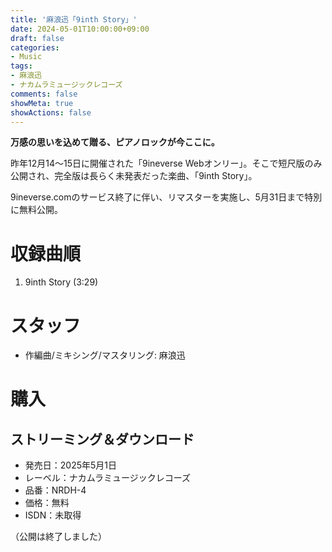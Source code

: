 ```yaml
---
title: '麻浪迅「9inth Story」'
date: 2024-05-01T10:00:00+09:00
draft: false
categories:
- Music
tags:
- 麻浪迅
- ナカムラミュージックレコーズ
comments: false
showMeta: true
showActions: false
---
```


**万感の思いを込めて贈る、ピアノロックが今ここに。**

昨年12月14～15日に開催された「9ineverse Webオンリー」。そこで短尺版のみ公開され、完全版は長らく未発表だった楽曲、「9inth Story」。

9ineverse.comのサービス終了に伴い、リマスターを実施し、5月31日まで特別に無料公開。

# 収録曲順
1. 9inth Story (3:29)

# スタッフ
- 作編曲/ミキシング/マスタリング: 麻浪迅

# 購入
## ストリーミング＆ダウンロード
- 発売日：2025年5月1日
- レーベル：ナカムラミュージックレコーズ
- 品番：NRDH-4
- 価格：無料
- ISDN：未取得

（公開は終了しました）
